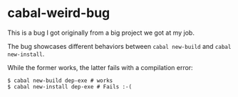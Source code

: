 cabal-weird-bug
===============

This is a bug I got originally from a big project we got at my job.

The bug showcases different behaviors between `cabal new-build` and `cabal new-install`.

While the former works, the latter fails with a compilation error:

```
$ cabal new-build dep-exe # works
$ cabal new-install dep-exe # Fails :-(
```
